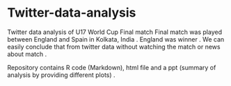 # Twitter-data-analysis
 Twitter data analysis of U17 World Cup Final match
Final match was played between England and Spain in Kolkata, India . England was winner . We can easily conclude that from twitter data without watching the match or news about match .

Repository contains R code (Markdown), html file and a ppt (summary of analysis by providing different plots) .
